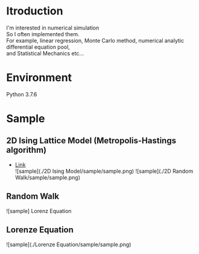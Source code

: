 # Itroduction
I'm interested in numerical simulation  
So I often implemented them.  
For example, linear regression, Monte Carlo method, numerical analytic differential equation pool,  
and Statistical Mechanics etc...  
# Environment  
Python 3.7.6  
# Sample
## 2D Ising Lattice Model (Metropolis-Hastings algorithm)  
- [Link](https://www.asc.ohio-state.edu/braaten.1/statphys/Ising_MatLab.pdf)  
![sample](./2D Ising Model/sample/sample.png)
![sample](./2D Random Walk/sample/sample.png)
## Random Walk
![sample]
Lorenz Equation
## Lorenze Equation
![sample](./Lorenze Equation/sample/sample.png)